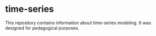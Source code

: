 # time-series

This repository contains information about time-series modeling. It was designed for pedagogical purposes.
